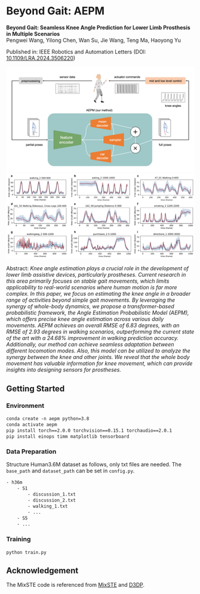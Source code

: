 # Beyond Gait: AEPM

**Beyond Gait: Seamless Knee Angle Prediction for Lower Limb Prosthesis in Multiple Scenarios**  
Pengwei Wang, Yilong Chen, Wan Su, Jie Wang, Teng Ma, Haoyong Yu

Published in: IEEE Robotics and Automation Letters (DOI: [10.1109/LRA.2024.3506220](https://doi.org/10.1109/LRA.2024.3506220))

![overview](./figs/overview.png)
![results](./figs/result.jpg)

Abstract: *Knee angle estimation plays a crucial role in the development of lower limb assistive devices, particularly prostheses. Current research in this area primarily focuses on stable gait movements, which limits applicability to real-world scenarios where human motion is far more complex. In this paper, we focus on estimating the knee angle in a broader range of activities beyond simple gait movements. By leveraging the synergy of whole-body dynamics, we propose a transformer-based probabilistic framework, the Angle Estimation Probabilistic Model (AEPM), which offers precise knee angle estimation across various daily movements. AEPM achieves an overall RMSE of 6.83 degrees, with an RMSE of 2.93 degrees in walking scenarios, outperforming the current state of the art with a 24.68\% improvement in walking prediction accuracy. Additionally, our method can achieve seamless adaptation between different locomotion modes. Also, this model can be utilized to analyze the synergy between the knee and other joints. We reveal that the whole body movement has valuable information for knee movement, which can provide insights into designing sensors for prostheses.*

## Getting Started
### Environment
```shell
conda create -n aepm python=3.8
conda activate aepm
pip install torch==2.0.0 torchvision==0.15.1 torchaudio==2.0.1
pip install einops timm matplotlib tensorboard
```

### Data Preparation
Structure Human3.6M dataset as follows, only txt files are needed. The `base_path` and `dataset_path` can be set in `config.py`.
```
- h36m
    - S1
        - discussion_1.txt
        - discussion_2.txt
        - walking_1.txt
        - ...
    - S5
    - ...
```

### Training
```shell
python train.py
```

## Acknowledgement
The MixSTE code is referenced from [MixSTE](https://github.com/JinluZhang1126/MixSTE) and [D3DP](https://github.com/paTRICK-swk/D3DP).
